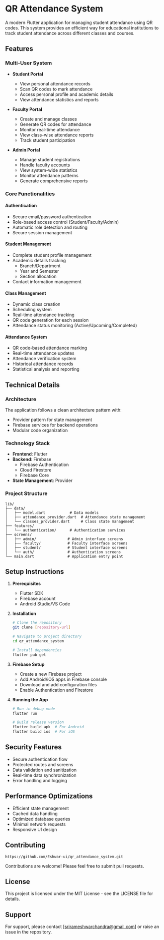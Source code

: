# QR Attendance System

A modern Flutter application for managing student attendance using QR codes. This system provides an efficient way for educational institutions to track student attendance across different classes and courses.

## Features

### Multi-User System

- **Student Portal**

  - View personal attendance records
  - Scan QR codes to mark attendance
  - Access personal profile and academic details
  - View attendance statistics and reports

- **Faculty Portal**

  - Create and manage classes
  - Generate QR codes for attendance
  - Monitor real-time attendance
  - View class-wise attendance reports
  - Track student participation

- **Admin Portal**
  - Manage student registrations
  - Handle faculty accounts
  - View system-wide statistics
  - Monitor attendance patterns
  - Generate comprehensive reports

### Core Functionalities

#### Authentication

- Secure email/password authentication
- Role-based access control (Student/Faculty/Admin)
- Automatic role detection and routing
- Secure session management

#### Student Management

- Complete student profile management
- Academic details tracking
  - Branch/Department
  - Year and Semester
  - Section allocation
- Contact information management

#### Class Management

- Dynamic class creation
- Scheduling system
- Real-time attendance tracking
- QR code generation for each session
- Attendance status monitoring (Active/Upcoming/Completed)

#### Attendance System

- QR code-based attendance marking
- Real-time attendance updates
- Attendance verification system
- Historical attendance records
- Statistical analysis and reporting

## Technical Details

### Architecture

The application follows a clean architecture pattern with:

- Provider pattern for state management
- Firebase services for backend operations
- Modular code organization

### Technology Stack

- **Frontend**: Flutter
- **Backend**: Firebase
  - Firebase Authentication
  - Cloud Firestore
  - Firebase Core
- **State Management**: Provider

### Project Structure

```
lib/
├── data/
│   ├── model.dart           # Data models
│   ├── attendance_provider.dart  # Attendance state management
│   └── classes_provider.dart     # Class state management
├── features/
│   └── authentication/      # Authentication services
├── screens/
│   ├── admin/              # Admin interface screens
│   ├── faculty/            # Faculty interface screens
│   ├── student/            # Student interface screens
│   └── auth/               # Authentication screens
└── main.dart               # Application entry point
```

## Setup Instructions

1. **Prerequisites**

   - Flutter SDK
   - Firebase account
   - Android Studio/VS Code

2. **Installation**

   ```bash
   # Clone the repository
   git clone [repository-url]

   # Navigate to project directory
   cd qr_attendance_system

   # Install dependencies
   flutter pub get
   ```

3. **Firebase Setup**

   - Create a new Firebase project
   - Add Android/iOS apps in Firebase console
   - Download and add configuration files
   - Enable Authentication and Firestore

4. **Running the App**

   ```bash
   # Run in debug mode
   flutter run

   # Build release version
   flutter build apk  # For Android
   flutter build ios  # For iOS
   ```

## Security Features

- Secure authentication flow
- Protected routes and screens
- Data validation and sanitization
- Real-time data synchronization
- Error handling and logging

## Performance Optimizations

- Efficient state management
- Cached data handling
- Optimized database queries
- Minimal network requests
- Responsive UI design

## Contributing
```
https://github.com/Eshwar-ui/qr_attendance_system.git
```

Contributions are welcome! Please feel free to submit pull requests.

## License

This project is licensed under the MIT License - see the LICENSE file for details.

## Support

For support, please contact [srirameshwarchandra@gmail.com] or raise an issue in the repository.
